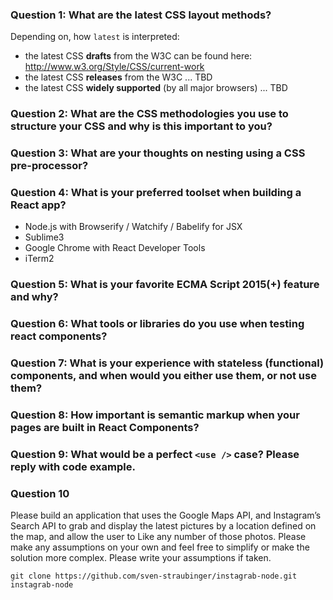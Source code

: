 ### Question 1: What are the latest CSS layout methods?

Depending on, how `latest` is interpreted:
* the latest CSS **drafts** from the W3C can be found here:  http://www.w3.org/Style/CSS/current-work
* the latest CSS **releases** from the W3C ... TBD
* the latest CSS **widely supported** (by all major browsers) ... TBD

### Question 2: What are the CSS methodologies you use to structure your CSS and why is this important to you?

### Question 3: What are your thoughts on nesting using a CSS pre-processor?

### Question 4: What is your preferred toolset when building a React app?
* Node.js with Browserify / Watchify / Babelify for JSX
* Sublime3
* Google Chrome with React Developer Tools
* iTerm2 

### Question 5: What is your favorite ECMA Script 2015(+) feature and why?

### Question 6: What tools or libraries do you use when testing react components?

### Question 7: What is your experience with stateless (functional) components, and when would you either use them, or not use them?

### Question 8: How important is semantic markup when your pages are built in React Components?

### Question 9: What would be a perfect `<use />` case? Please reply with code example.

### Question 10
Please build an application that uses the Google Maps API, and Instagram’s Search API to grab and display the latest pictures by a location defined on the map, and allow the user to Like any number of those photos. Please make any assumptions on your own and feel free to simplify or make the solution more complex. Please write your assumptions if taken.

```
git clone https://github.com/sven-straubinger/instagrab-node.git instagrab-node
```
